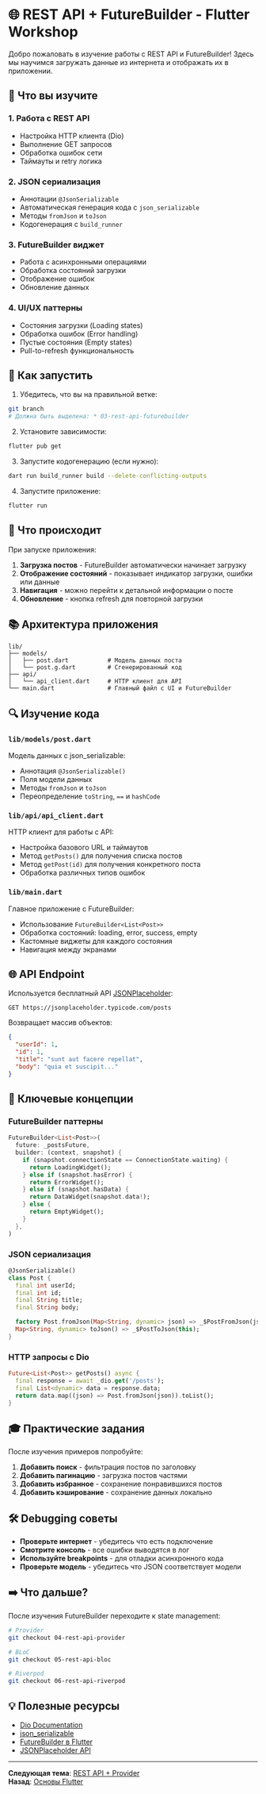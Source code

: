 # 🌐 REST API + FutureBuilder - Flutter Workshop

Добро пожаловать в изучение работы с REST API и FutureBuilder! Здесь мы научимся загружать данные из интернета и отображать их в приложении.

## 📖 Что вы изучите

### 1. Работа с REST API
- Настройка HTTP клиента (Dio)
- Выполнение GET запросов
- Обработка ошибок сети
- Таймауты и retry логика

### 2. JSON сериализация
- Аннотации `@JsonSerializable`
- Автоматическая генерация кода с `json_serializable`
- Методы `fromJson` и `toJson`
- Кодогенерация с `build_runner`

### 3. FutureBuilder виджет
- Работа с асинхронными операциями
- Обработка состояний загрузки
- Отображение ошибок
- Обновление данных

### 4. UI/UX паттерны
- Состояния загрузки (Loading states)
- Обработка ошибок (Error handling)
- Пустые состояния (Empty states)
- Pull-to-refresh функциональность

## 🚀 Как запустить

1. Убедитесь, что вы на правильной ветке:
```bash
git branch
# Должна быть выделена: * 03-rest-api-futurebuilder
```

2. Установите зависимости:
```bash
flutter pub get
```

3. Запустите кодогенерацию (если нужно):
```bash
dart run build_runner build --delete-conflicting-outputs
```

4. Запустите приложение:
```bash
flutter run
```

## 📱 Что происходит

При запуске приложения:

1. **Загрузка постов** - FutureBuilder автоматически начинает загрузку
2. **Отображение состояний** - показывает индикатор загрузки, ошибки или данные
3. **Навигация** - можно перейти к детальной информации о посте
4. **Обновление** - кнопка refresh для повторной загрузки

## 📚 Архитектура приложения

```
lib/
├── models/
│   ├── post.dart           # Модель данных поста
│   └── post.g.dart         # Сгенерированный код
├── api/
│   └── api_client.dart     # HTTP клиент для API
└── main.dart               # Главный файл с UI и FutureBuilder
```

## 🔍 Изучение кода

### `lib/models/post.dart`
Модель данных с json_serializable:
- Аннотация `@JsonSerializable()`
- Поля модели данных
- Методы `fromJson` и `toJson`
- Переопределение `toString`, `==` и `hashCode`

### `lib/api/api_client.dart`
HTTP клиент для работы с API:
- Настройка базового URL и таймаутов
- Метод `getPosts()` для получения списка постов
- Метод `getPost(id)` для получения конкретного поста
- Обработка различных типов ошибок

### `lib/main.dart`
Главное приложение с FutureBuilder:
- Использование `FutureBuilder<List<Post>>`
- Обработка состояний: loading, error, success, empty
- Кастомные виджеты для каждого состояния
- Навигация между экранами

## 🌐 API Endpoint

Используется бесплатный API [JSONPlaceholder](https://jsonplaceholder.typicode.com/):

```
GET https://jsonplaceholder.typicode.com/posts
```

Возвращает массив объектов:
```json
{
  "userId": 1,
  "id": 1,
  "title": "sunt aut facere repellat",
  "body": "quia et suscipit..."
}
```

## 🎯 Ключевые концепции

### FutureBuilder паттерны

```dart
FutureBuilder<List<Post>>(
  future: _postsFuture,
  builder: (context, snapshot) {
    if (snapshot.connectionState == ConnectionState.waiting) {
      return LoadingWidget();
    } else if (snapshot.hasError) {
      return ErrorWidget();
    } else if (snapshot.hasData) {
      return DataWidget(snapshot.data!);
    } else {
      return EmptyWidget();
    }
  },
)
```

### JSON сериализация

```dart
@JsonSerializable()
class Post {
  final int userId;
  final int id;
  final String title;
  final String body;

  factory Post.fromJson(Map<String, dynamic> json) => _$PostFromJson(json);
  Map<String, dynamic> toJson() => _$PostToJson(this);
}
```

### HTTP запросы с Dio

```dart
Future<List<Post>> getPosts() async {
  final response = await _dio.get('/posts');
  final List<dynamic> data = response.data;
  return data.map((json) => Post.fromJson(json)).toList();
}
```

## 🎓 Практические задания

После изучения примеров попробуйте:

1. **Добавить поиск** - фильтрация постов по заголовку
2. **Добавить пагинацию** - загрузка постов частями
3. **Добавить избранное** - сохранение понравившихся постов
4. **Добавить кэширование** - сохранение данных локально

## 🛠️ Debugging советы

- **Проверьте интернет** - убедитесь что есть подключение
- **Смотрите консоль** - все ошибки выводятся в лог
- **Используйте breakpoints** - для отладки асинхронного кода
- **Проверьте модель** - убедитесь что JSON соответствует модели

## ➡️ Что дальше?

После изучения FutureBuilder переходите к state management:

```bash
# Provider
git checkout 04-rest-api-provider

# BLoC
git checkout 05-rest-api-bloc

# Riverpod
git checkout 06-rest-api-riverpod
```

## 💡 Полезные ресурсы

- [Dio Documentation](https://pub.dev/packages/dio)
- [json_serializable](https://pub.dev/packages/json_serializable)
- [FutureBuilder в Flutter](https://api.flutter.dev/flutter/widgets/FutureBuilder-class.html)
- [JSONPlaceholder API](https://jsonplaceholder.typicode.com/)

---

**Следующая тема**: [REST API + Provider](../04-rest-api-provider)  
**Назад**: [Основы Flutter](../02-flutter-basics)
